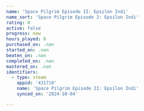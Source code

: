 ```yaml
---
name: 'Space Pilgrim Episode II: Epsilon Indi'
name_sort: 'Space Pilgrim Episode 2: Epsilon Indi'
rating: 0
active: false
progress: new
hours_played: 0
purchased_on: .nan
started_on: .nan
beaten_on: .nan
completed_on: .nan
mastered_on: .nan
identifiers:
  - type: steam
    appid: '431710'
    name: 'Space Pilgrim Episode II: Epsilon Indi'
    synced_on: '2024-10-04'

---
```

